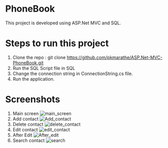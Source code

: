 # PhoneBook
This project is developed using ASP.Net MVC and SQL.

# Steps to run this project

1. Clone the repo : git clone https://github.com/pkmarathe/ASP.Net-MVC-PhoneBook.git
2. Run the SQL Script file in SQL
3. Change the connection string in ConnectionString.cs file.
4. Run the application.

# Screenshots
1. Main screen
![main_screen](https://user-images.githubusercontent.com/45457172/63846506-3e56ef80-c98c-11e9-8056-97b871b54ce9.png)
2. Add contact
![Add_contact](https://user-images.githubusercontent.com/45457172/63846519-44e56700-c98c-11e9-80b9-5d0f5fe43a2e.png)
3. Delete contact
![delete_contact](https://user-images.githubusercontent.com/45457172/63846528-4d3da200-c98c-11e9-856f-51ad651d4f89.png)
4. Edit contact
![edit_contact](https://user-images.githubusercontent.com/45457172/63846543-5464b000-c98c-11e9-9261-e01d22cae838.png)
5. After Edit
![After_edit](https://user-images.githubusercontent.com/45457172/63846560-5d558180-c98c-11e9-8277-75db843d2608.png)
6. Search contact
![search](https://user-images.githubusercontent.com/45457172/63846581-65adbc80-c98c-11e9-91f1-6e48b2aa2b0a.png)







